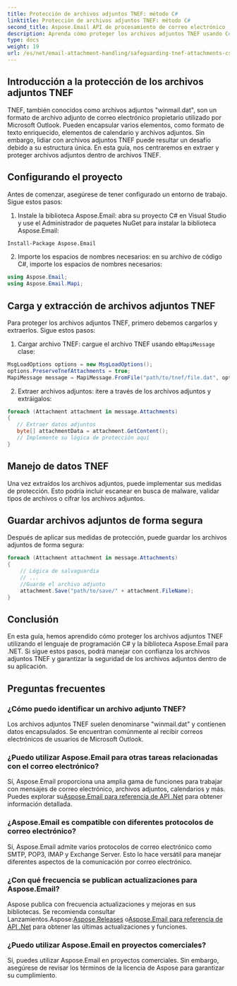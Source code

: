 ```yaml
---
title: Protección de archivos adjuntos TNEF: método C#
linktitle: Protección de archivos adjuntos TNEF: método C#
second_title: Aspose.Email API de procesamiento de correo electrónico .NET
description: Aprenda cómo proteger los archivos adjuntos TNEF usando C# y Aspose.Email para .NET. Guía paso a paso con código fuente incluido.
type: docs
weight: 19
url: /es/net/email-attachment-handling/safeguarding-tnef-attachments-csharp-method/
---
```


## Introducción a la protección de los archivos adjuntos TNEF

TNEF, también conocidos como archivos adjuntos "winmail.dat", son un formato de archivo adjunto de correo electrónico propietario utilizado por Microsoft Outlook. Pueden encapsular varios elementos, como formato de texto enriquecido, elementos de calendario y archivos adjuntos. Sin embargo, lidiar con archivos adjuntos TNEF puede resultar un desafío debido a su estructura única. En esta guía, nos centraremos en extraer y proteger archivos adjuntos dentro de archivos TNEF.

## Configurando el proyecto

Antes de comenzar, asegúrese de tener configurado un entorno de trabajo. Sigue estos pasos:

1. Instale la biblioteca Aspose.Email: abra su proyecto C# en Visual Studio y use el Administrador de paquetes NuGet para instalar la biblioteca Aspose.Email:

```bash
Install-Package Aspose.Email
```

2. Importe los espacios de nombres necesarios: en su archivo de código C#, importe los espacios de nombres necesarios:

```csharp
using Aspose.Email;
using Aspose.Email.Mapi;
```

## Carga y extracción de archivos adjuntos TNEF

Para proteger los archivos adjuntos TNEF, primero debemos cargarlos y extraerlos. Sigue estos pasos:

1.  Cargar archivo TNEF: cargue el archivo TNEF usando el`MapiMessage` clase:

```csharp
MsgLoadOptions options = new MsgLoadOptions();
options.PreserveTnefAttachments = true;
MapiMessage message = MapiMessage.FromFile("path/to/tnef/file.dat", options);
```

2. Extraer archivos adjuntos: itere a través de los archivos adjuntos y extráigalos:

```csharp
foreach (Attachment attachment in message.Attachments)
{
   // Extraer datos adjuntos
   byte[] attachmentData = attachment.GetContent();
   // Implemente su lógica de protección aquí
}
```

## Manejo de datos TNEF

Una vez extraídos los archivos adjuntos, puede implementar sus medidas de protección. Esto podría incluir escanear en busca de malware, validar tipos de archivos o cifrar los archivos adjuntos.

## Guardar archivos adjuntos de forma segura

Después de aplicar sus medidas de protección, puede guardar los archivos adjuntos de forma segura:

```csharp
foreach (Attachment attachment in message.Attachments)
{
    // Lógica de salvaguardia
    // ...
    //Guarde el archivo adjunto
    attachment.Save("path/to/save/" + attachment.FileName);
}
```

## Conclusión

En esta guía, hemos aprendido cómo proteger los archivos adjuntos TNEF utilizando el lenguaje de programación C# y la biblioteca Aspose.Email para .NET. Si sigue estos pasos, podrá manejar con confianza los archivos adjuntos TNEF y garantizar la seguridad de los archivos adjuntos dentro de su aplicación.

## Preguntas frecuentes

### ¿Cómo puedo identificar un archivo adjunto TNEF?

Los archivos adjuntos TNEF suelen denominarse "winmail.dat" y contienen datos encapsulados. Se encuentran comúnmente al recibir correos electrónicos de usuarios de Microsoft Outlook.

### ¿Puedo utilizar Aspose.Email para otras tareas relacionadas con el correo electrónico?

 Sí, Aspose.Email proporciona una amplia gama de funciones para trabajar con mensajes de correo electrónico, archivos adjuntos, calendarios y más. Puedes explorar su[Aspose.Email para referencia de API .Net](https://reference.aspose.com/email/net) para obtener información detallada.

### ¿Aspose.Email es compatible con diferentes protocolos de correo electrónico?

Sí, Aspose.Email admite varios protocolos de correo electrónico como SMTP, POP3, IMAP y Exchange Server. Esto lo hace versátil para manejar diferentes aspectos de la comunicación por correo electrónico.

### ¿Con qué frecuencia se publican actualizaciones para Aspose.Email?

Aspose publica con frecuencia actualizaciones y mejoras en sus bibliotecas. Se recomienda consultar Lanzamientos.Aspose:[Aspose.Releases](https://releases.aspose.com/email/net/) o[Aspose.Email para referencia de API .Net](https://reference.aspose.com/email/net) para obtener las últimas actualizaciones y funciones.

### ¿Puedo utilizar Aspose.Email en proyectos comerciales?

Sí, puedes utilizar Aspose.Email en proyectos comerciales. Sin embargo, asegúrese de revisar los términos de la licencia de Aspose para garantizar su cumplimiento.